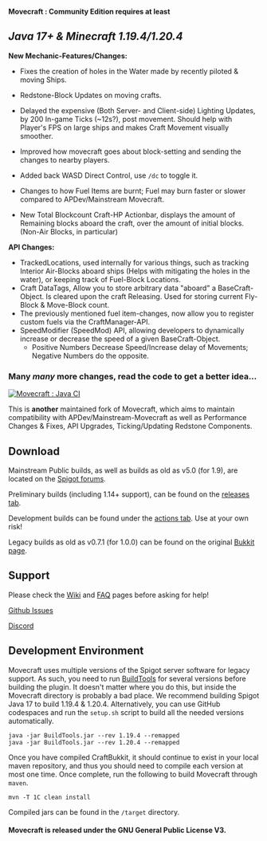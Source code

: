 **Movecraft : Community Edition requires at least**
## *Java 17+ & Minecraft 1.19.4/1.20.4*

**New Mechanic-Features/Changes:**
 
- Fixes the creation of holes in the Water made by recently piloted & moving Ships.
- Redstone-Block Updates on moving crafts.
- Delayed the expensive (Both Server- and  Client-side) Lighting Updates, by 200 In-game Ticks (~12s?), post movement. Should help with Player's FPS on large ships and makes Craft Movement visually smoother.

- Improved how movecraft goes about block-setting and sending the changes to nearby players.
- Added back WASD Direct Control, use `/dc` to toggle it.

- Changes to how Fuel Items are burnt; Fuel may burn faster or slower compared to APDev/Mainstream Movecraft. 

- New Total Blockcount Craft-HP Actionbar, displays the amount of Remaining blocks aboard the craft, over the amount of initial blocks. (Non-Air Blocks, in particular)

**API Changes:**
- TrackedLocations, used internally for various things, such as tracking Interior Air-Blocks aboard ships (Helps with mitigating the holes in the water), or keeping track of Fuel-Block Locations.
- Craft DataTags, Allow you to store arbitrary data "aboard" a BaseCraft-Object. Is cleared upon the craft Releasing. Used for storing current Fly-Block & Move-Block count.
- The previously mentioned fuel item-changes, now allow you to register custom fuels via the CraftManager-API.
- SpeedModifier (SpeedMod) API, allowing developers to dynamically increase or decrease the speed of a given BaseCraft-Object.
  - Positive Numbers Decrease Speed/Increase delay of Movements; Negative Numbers do the opposite.

### Many *many* more changes, read the code to get a better idea...





[![Movecraft : Java CI](https://github.com/ccorp2002/Movecraft-CommunityEdition/actions/workflows/maven.yml/badge.svg?branch=community-main)](https://github.com/ccorp2002/Movecraft-CommunityEdition/actions/workflows/maven.yml)


This is **another** maintained fork of Movecraft, which aims to maintain compatibility with APDev/Mainstream-Movecraft as well as Performance Changes & Fixes, API Upgrades, Ticking/Updating Redstone Components.

## Download

Mainstream Public builds, as well as builds as old as v5.0 (for 1.9), are located on the [Spigot forums](https://www.spigotmc.org/resources/movecraft.31321/).

Preliminary builds (including 1.14+ support), can be found on the [releases tab](https://github.com/ccorp2002/Movecraft-CommunityEdition/releases).

Development builds can be found under the [actions tab](https://github.com/ccorp2002/Movecraft-CommunityEdition/actions?query=workflow%3A%22Java+CI%22).  Use at your own risk!

Legacy builds as old as v0.7.1 (for 1.0.0) can be found on the original [Bukkit page](https://dev.bukkit.org/projects/movecraft).

## Support
Please check the [Wiki](https://github.com/APDevTeam/Movecraft/wiki) and [FAQ](https://github.com/APDevTeam/Movecraft/wiki/Frequently-Asked-Questions) pages before asking for help!

[Github Issues](https://github.com/ccorp2002/Movecraft-CommunityEdition/issues)

[Discord](http://bit.ly/JoinAP-Dev)

## Development Environment
Movecraft uses multiple versions of the Spigot server software for legacy support.  As such, you need to run [BuildTools](https://www.spigotmc.org/wiki/buildtools/) for several versions before building the plugin.  It doesn't matter where you do this, but inside the Movecraft directory is probably a bad place.  We recommend building Spigot Java 17 to build 1.19.4 & 1.20.4. Alternatively, you can use GitHub codespaces and run the `setup.sh` script to build all the needed versions automatically.

```
java -jar BuildTools.jar --rev 1.19.4 --remapped
java -jar BuildTools.jar --rev 1.20.4 --remapped
```

Once you have compiled CraftBukkit, it should continue to exist in your local maven repository, and thus you should need to compile each version at most one time. Once complete, run the following to build Movecraft through `maven`.
```
mvn -T 1C clean install
```
Compiled jars can be found in the `/target` directory.

#### Movecraft is released under the GNU General Public License V3. 
